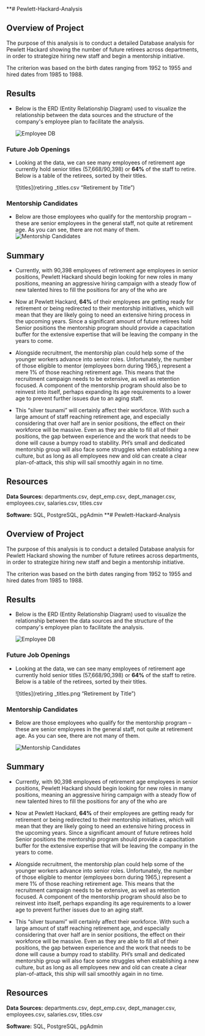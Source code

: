 **# Pewlett-Hackard-Analysis

## **Overview of Project**

The purpose of this analysis is to conduct a detailed Database analysis for Pewlett Hackard showing the number of future retirees across departments, in order to strategize hiring new staff and begin a mentorship initiative. 

The criterion was based on the birth dates ranging from 1952 to 1955 and hired dates from 1985 to 1988.


## Results

- Below is the ERD (Entity Relationship Diagram) used to visualize the relationship between the data sources and the structure of the company's employee plan to facilitate the analysis. 

	![Employee DB](EmployeeDB.png "Employee DB")

### Future Job Openings 

- Looking at the data, we can see many employees of retirement age currently hold senior titles (57,668/90,398) or **64%** of the staff to retire. Below is a table of the retirees, sorted by their titles. 
	
	![titles](retiring _titles.csv “Retirement by Title”)

### Mentorship Candidates
- Below are those employees who qualify for the mentorship program – these are senior employees in the general staff, not quite at retirement age. As you can see, there are not many of them.
	![Mentorship Candidates](mentorship_team.png "Mentorship Candidates")
	

## Summary

- Currently, with 90,398 employees of retirement age employees in senior positions, Pewlett Hackard should begin looking for new roles in many positions, meaning an aggressive hiring campaign with a steady flow of new talented hires to fill the positions for any of the who are

- Now at Pewlett Hackard, **64%** of their employees are getting ready for retirement or being redirected to their mentorship initiatives, which will mean that they are likely going to need an extensive hiring process in the upcoming years. Since a significant amount of future retirees hold Senior positions the mentorship program should provide a capacitation buffer for the extensive expertise that will be leaving the company in the years to come. 

- Alongside recruitment, the mentorship plan could help some of the younger workers advance into senior roles. Unfortunately, the number of those eligible to mentor (employees born during 1965,) represent a mere 1% of those reaching retirement age. This means that the recruitment campaign needs to be extensive, as well as retention focused. A component of the mentorship program should also be to reinvest into itself, perhaps expanding its age requirements to a lower age to prevent further issues due to an aging staff.

- This “silver tsunami” will certainly affect their workforce. With such a large amount of staff reaching retirement age, and especially considering that over half are in senior positions, the effect on their workforce will be massive. Even as they are able to fill all of their positions, the gap between experience and the work that needs to be done will cause a bumpy road to stability. PH’s small and dedicated mentorship group will also face some struggles when establishing a new culture, but as long as all employees new and old can create a clear plan-of-attack, this ship will sail smoothly again in no time.

## Resources

**Data Sources:** departments.csv, dept_emp.csv, dept_manager.csv, employees.csv, salaries.csv, titles.csv

**Software:** SQL, PostgreSQL, pgAdmin
**# Pewlett-Hackard-Analysis

## **Overview of Project**

The purpose of this analysis is to conduct a detailed Database analysis for Pewlett Hackard showing the number of future retirees across departments, in order to strategize hiring new staff and begin a mentorship initiative. 

The criterion was based on the birth dates ranging from 1952 to 1955 and hired dates from 1985 to 1988.


## Results

- Below is the ERD (Entity Relationship Diagram) used to visualize the relationship between the data sources and the structure of the company's employee plan to facilitate the analysis. 

	![Employee DB](EmployeeDB.png "Employee DB")

### Future Job Openings 

- Looking at the data, we can see many employees of retirement age currently hold senior titles (57,668/90,398) or **64%** of the staff to retire. Below is a table of the retirees, sorted by their titles. 
	

	![titles](retiring _titles.png “Retirement by Title”)

### Mentorship Candidates
- Below are those employees who qualify for the mentorship program – these are senior employees in the general staff, not quite at retirement age. As you can see, there are not many of them.

	![Mentorship Candidates](mentorship_team.png "Mentorship Candidates")
	

## Summary

- Currently, with 90,398 employees of retirement age employees in senior positions, Pewlett Hackard should begin looking for new roles in many positions, meaning an aggressive hiring campaign with a steady flow of new talented hires to fill the positions for any of the who are

- Now at Pewlett Hackard, **64%** of their employees are getting ready for retirement or being redirected to their mentorship initiatives, which will mean that they are likely going to need an extensive hiring process in the upcoming years. Since a significant amount of future retirees hold Senior positions the mentorship program should provide a capacitation buffer for the extensive expertise that will be leaving the company in the years to come. 

- Alongside recruitment, the mentorship plan could help some of the younger workers advance into senior roles. Unfortunately, the number of those eligible to mentor (employees born during 1965,) represent a mere 1% of those reaching retirement age. This means that the recruitment campaign needs to be extensive, as well as retention focused. A component of the mentorship program should also be to reinvest into itself, perhaps expanding its age requirements to a lower age to prevent further issues due to an aging staff.

- This “silver tsunami” will certainly affect their workforce. With such a large amount of staff reaching retirement age, and especially considering that over half are in senior positions, the effect on their workforce will be massive. Even as they are able to fill all of their positions, the gap between experience and the work that needs to be done will cause a bumpy road to stability. PH’s small and dedicated mentorship group will also face some struggles when establishing a new culture, but as long as all employees new and old can create a clear plan-of-attack, this ship will sail smoothly again in no time.

## Resources

**Data Sources:** departments.csv, dept_emp.csv, dept_manager.csv, employees.csv, salaries.csv, titles.csv

**Software:** SQL, PostgreSQL, pgAdmin

